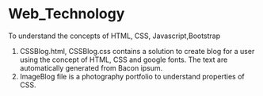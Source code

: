 # Web_Technology
To understand the concepts of HTML, CSS, Javascript,Bootstrap
1. CSSBlog.html, CSSBlog.css contains a solution to create blog for a user using the concept of HTML, CSS and google fonts.
   The text are automatically generated from Bacon ipsum.
2. ImageBlog file is a photography portfolio to understand properties of CSS.

